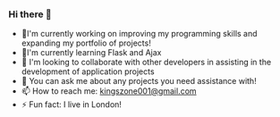 ### Hi there 👋

- 🎯I'm currently working on improving my programming skills and expanding my portfolio of projects!
- 🌱I'm currently learning Flask and Ajax
- 👯 I'm looking to collaborate with other developers in assisting in the development of application projects
- 💬 You can ask me about any projects you need assistance with!
- 📫 How to reach me: kingszone001@gmail.com
- ⚡ Fun fact: I live in London!
